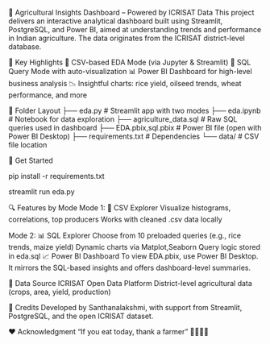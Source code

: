 🌱 Agricultural Insights Dashboard – Powered by ICRISAT Data
This project delivers an interactive analytical dashboard built using Streamlit, PostgreSQL, and Power BI, aimed at understanding trends and performance in Indian agriculture. The data originates from the ICRISAT district-level database.


📌 Key Highlights
📁 CSV-based EDA Mode (via Jupyter & Streamlit)
🧠 SQL Query Mode with auto-visualization
📊 Power BI Dashboard for high-level business analysis
📉 Insightful charts: rice yield, oilseed trends, wheat performance, and more


📂 Folder Layout
├── eda.py # Streamlit app with two modes
├── eda.ipynb # Notebook for data exploration
├── agriculture_data.sql # Raw SQL queries used in dashboard
├── EDA.pbix,sql.pbix # Power BI file (open with Power BI Desktop)
├── requirements.txt # Dependencies
└── data/ # CSV file location 


🚀 Get Started

pip install -r requirements.txt

streamlit run eda.py

🔍 Features by Mode
Mode 1: 📁 CSV Explorer
Visualize histograms, correlations, top producers
Works with cleaned .csv data locally

Mode 2: 📊 SQL Explorer
Choose from 10 preloaded queries (e.g., rice trends, maize yield)
Dynamic charts via Matplot,Seaborn
Query logic stored in eda.sql
📈 Power BI Dashboard
To view EDA.pbix, use Power BI Desktop. It mirrors the SQL-based insights and offers dashboard-level summaries.

🧠 Data Source
ICRISAT Open Data Platform
District-level agricultural data (crops, area, yield, production)

🤝 Credits
Developed by Santhanalakshmi, with support from Streamlit, PostgreSQL, and the open ICRISAT dataset.

❤️ Acknowledgment
“If you eat today, thank a farmer” 👨‍🌾🌾🌽
